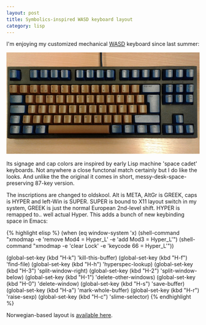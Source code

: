 ```yaml
---
layout: post
title: Symbolics-inspired WASD keyboard layout
category: lisp
---
```


I'm enjoying my customized mechanical [WASD](http://www.wasdkeyboards.com/) keyboard since last summer:

![Symbolics tribute keyboard](/images/wasd/1.jpg)

Its signage and cap colors are inspired by early Lisp machine 'space cadet' keyboards. Not anywhere a close functonal match certainly but I do like the looks. And unlike the the original it comes in short, messy-desk-space-preserving 87-key version.

The inscriptions are changed to oldskool. Alt is META, AltGr is GREEK, caps is HYPER and left-Win is SUPER. SUPER is bound to X11 layout switch in my system, GREEK is just the normal European 2nd-level shift. HYPER is remapped to.. well actual Hyper. This adds a bunch of new keybinding space in Emacs:

{% highlight elisp %}
(when (eq window-system 'x)
  (shell-command "xmodmap -e 'remove Mod4 = Hyper_L' -e 'add Mod3 = Hyper_L'")
  (shell-command "xmodmap -e 'clear Lock' -e 'keycode 66 = Hyper_L'"))

(global-set-key (kbd "H-k") 'kill-this-buffer)
(global-set-key (kbd "H-f") 'find-file)
(global-set-key (kbd "H-h") 'hyperspec-lookup)
(global-set-key (kbd "H-3") 'split-window-right)
(global-set-key (kbd "H-2") 'split-window-below)
(global-set-key (kbd "H-1") 'delete-other-windows)
(global-set-key (kbd "H-0") 'delete-window)
(global-set-key (kbd "H-s") 'save-buffer)
(global-set-key (kbd "H-a") 'mark-whole-buffer)
(global-set-key (kbd "H-r") 'raise-sexp)
(global-set-key (kbd "H-c") 'slime-selector)
{% endhighlight %}

Norwegian-based layout is [available here](https://github.com/varjagg/wasd-symbolics-tribute).
